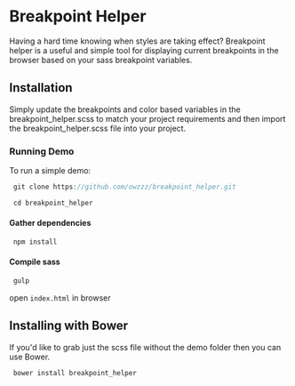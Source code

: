 Breakpoint Helper
=================

Having a hard time knowing when styles are taking effect? Breakpoint helper is a useful and simple tool for displaying current breakpoints in the browser based on your sass breakpoint variables.

## Installation
Simply update the breakpoints and color based variables in the breakpoint_helper.scss to match your project requirements and then import the breakpoint_helper.scss file into your project. 


### Running Demo
To run a simple demo:

```javascript
 git clone https://github.com/owzzz/breakpoint_helper.git
```

```javascript
 cd breakpoint_helper
```


#### Gather dependencies

```javascript
 npm install
```

#### Compile sass

```javascript
 gulp
```

open ```index.html``` in browser


## Installing with Bower
If you'd like to grab just the scss file without the demo folder then you can use Bower.

```javascript
 bower install breakpoint_helper 
```

